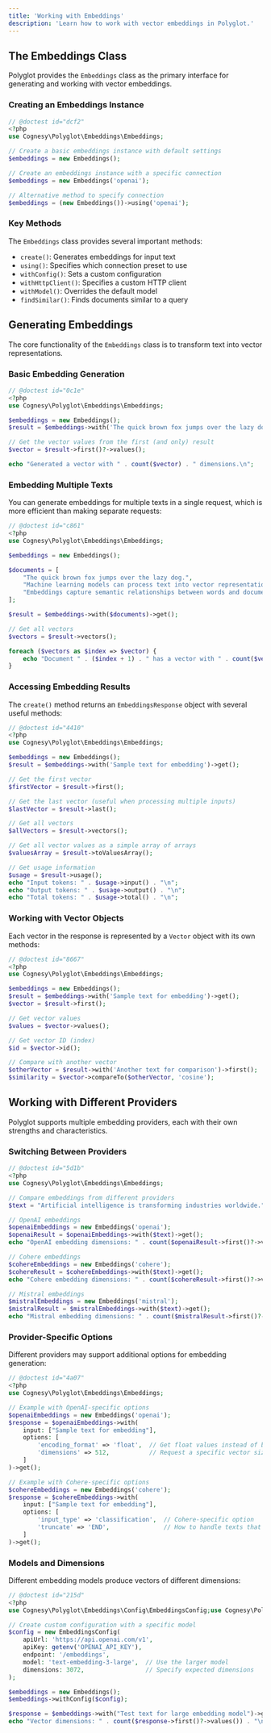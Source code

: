 ```yaml
---
title: 'Working with Embeddings'
description: 'Learn how to work with vector embeddings in Polyglot.'
---
```


## The Embeddings Class

Polyglot provides the `Embeddings` class as the primary interface for generating and working with vector embeddings.

### Creating an Embeddings Instance

```php
// @doctest id="dcf2"
<?php
use Cognesy\Polyglot\Embeddings\Embeddings;

// Create a basic embeddings instance with default settings
$embeddings = new Embeddings();

// Create an embeddings instance with a specific connection
$embeddings = new Embeddings('openai');

// Alternative method to specify connection
$embeddings = (new Embeddings())->using('openai');
```

### Key Methods

The `Embeddings` class provides several important methods:

- `create()`: Generates embeddings for input text
- `using()`: Specifies which connection preset to use
- `withConfig()`: Sets a custom configuration
- `withHttpClient()`: Specifies a custom HTTP client
- `withModel()`: Overrides the default model
- `findSimilar()`: Finds documents similar to a query




## Generating Embeddings

The core functionality of the `Embeddings` class is to transform text into vector representations.

### Basic Embedding Generation

```php
// @doctest id="0c1e"
<?php
use Cognesy\Polyglot\Embeddings\Embeddings;

$embeddings = new Embeddings();
$result = $embeddings->with('The quick brown fox jumps over the lazy dog.')->get();

// Get the vector values from the first (and only) result
$vector = $result->first()?->values();

echo "Generated a vector with " . count($vector) . " dimensions.\n";
```

### Embedding Multiple Texts

You can generate embeddings for multiple texts in a single request, which is more efficient than making separate requests:

```php
// @doctest id="c861"
<?php
use Cognesy\Polyglot\Embeddings\Embeddings;

$embeddings = new Embeddings();

$documents = [
    "The quick brown fox jumps over the lazy dog.",
    "Machine learning models can process text into vector representations.",
    "Embeddings capture semantic relationships between words and documents."
];

$result = $embeddings->with($documents)->get();

// Get all vectors
$vectors = $result->vectors();

foreach ($vectors as $index => $vector) {
    echo "Document " . ($index + 1) . " has a vector with " . count($vector->values()) . " dimensions.\n";
}
```

### Accessing Embedding Results

The `create()` method returns an `EmbeddingsResponse` object with several useful methods:

```php
// @doctest id="4410"
<?php
use Cognesy\Polyglot\Embeddings\Embeddings;

$embeddings = new Embeddings();
$result = $embeddings->with('Sample text for embedding')->get();

// Get the first vector
$firstVector = $result->first();

// Get the last vector (useful when processing multiple inputs)
$lastVector = $result->last();

// Get all vectors
$allVectors = $result->vectors();

// Get all vector values as a simple array of arrays
$valuesArray = $result->toValuesArray();

// Get usage information
$usage = $result->usage();
echo "Input tokens: " . $usage->input() . "\n";
echo "Output tokens: " . $usage->output() . "\n";
echo "Total tokens: " . $usage->total() . "\n";
```

### Working with Vector Objects

Each vector in the response is represented by a `Vector` object with its own methods:

```php
// @doctest id="8667"
<?php
use Cognesy\Polyglot\Embeddings\Embeddings;

$embeddings = new Embeddings();
$result = $embeddings->with('Sample text for embedding')->get();
$vector = $result->first();

// Get vector values
$values = $vector->values();

// Get vector ID (index)
$id = $vector->id();

// Compare with another vector
$otherVector = $result->with('Another text for comparison')->first();
$similarity = $vector->compareTo($otherVector, 'cosine');
```



## Working with Different Providers

Polyglot supports multiple embedding providers, each with their own strengths and characteristics.

### Switching Between Providers

```php
// @doctest id="5d1b"
<?php
use Cognesy\Polyglot\Embeddings\Embeddings;

// Compare embeddings from different providers
$text = "Artificial intelligence is transforming industries worldwide.";

// OpenAI embeddings
$openaiEmbeddings = new Embeddings('openai');
$openaiResult = $openaiEmbeddings->with($text)->get();
echo "OpenAI embedding dimensions: " . count($openaiResult->first()?->values()) . "\n";

// Cohere embeddings
$cohereEmbeddings = new Embeddings('cohere');
$cohereResult = $cohereEmbeddings->with($text)->get();
echo "Cohere embedding dimensions: " . count($cohereResult->first()?->values()) . "\n";

// Mistral embeddings
$mistralEmbeddings = new Embeddings('mistral');
$mistralResult = $mistralEmbeddings->with($text)->get();
echo "Mistral embedding dimensions: " . count($mistralResult->first()?->values()) . "\n";
```

### Provider-Specific Options

Different providers may support additional options for embedding generation:

```php
// @doctest id="4a07"
<?php
use Cognesy\Polyglot\Embeddings\Embeddings;

// Example with OpenAI-specific options
$openaiEmbeddings = new Embeddings('openai');
$response = $openaiEmbeddings->with(
    input: ["Sample text for embedding"],
    options: [
        'encoding_format' => 'float',  // Get float values instead of base64
        'dimensions' => 512,           // Request a specific vector size (if supported)
    ]
)->get();

// Example with Cohere-specific options
$cohereEmbeddings = new Embeddings('cohere');
$response = $cohereEmbeddings->with(
    input: ["Sample text for embedding"],
    options: [
        'input_type' => 'classification',  // Cohere-specific option
        'truncate' => 'END',               // How to handle texts that exceed the token limit
    ]
)->get();
```

### Models and Dimensions

Different embedding models produce vectors of different dimensions:

```php
// @doctest id="215d"
<?php
use Cognesy\Polyglot\Embeddings\Config\EmbeddingsConfig;use Cognesy\Polyglot\Embeddings\Embeddings;

// Create custom configuration with a specific model
$config = new EmbeddingsConfig(
    apiUrl: 'https://api.openai.com/v1',
    apiKey: getenv('OPENAI_API_KEY'),
    endpoint: '/embeddings',
    model: 'text-embedding-3-large',  // Use the larger model
    dimensions: 3072,                 // Specify expected dimensions
);

$embeddings = new Embeddings();
$embeddings->withConfig($config);

$response = $embeddings->with("Test text for large embedding model")->get();
echo "Vector dimensions: " . count($response->first()?->values()) . "\n";
```

